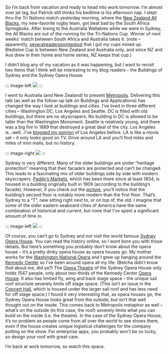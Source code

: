 So I’m back from vacation and ready to head into work tomorrow. I’m
almost over jet lag, but Patrick still thinks his bedtime is his
afternoon nap. I slept thru the Tri Nations match yesterday morning,
where the [New Zealand All Blacks](http://www.allblacks.com/), my
new-favorite rugby team, got beat bad by the South Africa Springboks.
After losing to the Australia Wallabies while we were in Sydney, the All
Blacks are out of the running for the Tri-Nations Cup. Winner of next
weeks’ match between South Africa and Australia takes it. (note –
apparently,
[several](http://blogs.msdn.com/devhawk/archive/2004/08/16/214983.aspx#214997)[readers](http://blogs.msdn.com/devhawk/archive/2004/08/16/214983.aspx#215038)[pointed](http://blogs.msdn.com/devhawk/archive/2004/08/16/214983.aspx#215041)[out](http://blogs.msdn.com/devhawk/archive/2004/08/16/214983.aspx#215062)
that I got my cups mixed up. Bledisloe Cup is between New Zealand and
Australia only, and since NZ and Aus drew in their home and home series,
NZ keeps that cup.)

I didn’t blog any of my vacation as it was happening, but I want to
revisit two items that I think will be interesting to my blog readers –
the Buildings of Sydney and the Sydney Opera House.

::: image-left
[![](http://hawkblogstorage.blob.core.windows.net/blog-content/20040815-2340-back-in-all-blacks/TouringSydneySatMorning-30-small.jpg)](http://hawkblogstorage.blob.core.windows.net/blog-content/20040815-2340-back-in-all-blacks/TouringSydneySatMorning-30.jpg)
::: 

I went to Australia (and New Zealand) to present
[Metropolis](http://msdn.microsoft.com/architecture/journal/default.aspx?pull=/library/en-us/dnmaj/html/aj2metrop.asp).
Delivering this talk (as well as the follow-up talk on Buildings and
Applications) has changed the way I look at buildings and cities. I’ve
lived in three different cities – Washington DC, Los Angeles and
Seattle. DC is filled with old buildings, but there are no skyscrapers.
No building in DC is allowed to be taller than the Washington Monument.
Seattle is relatively young, and there was a big fire in 1889 that
destroyed a great deal of the city. Los Angeles is…well…I’ve [blogged my
opinion](http://devhawk.net/2003/06/15/i-disagree-with-randy-newman/)
of Los Angeles before. LA is like a movie set – it only looks good on
TV. Drive around LA and you’ll find miles and miles of mini malls, but
no history.

::: image-right
[![](http://hawkblogstorage.blob.core.windows.net/blog-content/20040815-2340-back-in-all-blacks/TouringSydneyThurs-1-small.jpg)](http://hawkblogstorage.blob.core.windows.net/blog-content/20040815-2340-back-in-all-blacks/TouringSydneyThurs-1.jpg)
:::

Sydney is very different. Many of the older buildings are under “heritage
protection” meaning that their facade’s are protected and can’t be
changed. This leads to a fascinating mix of older buildings side by side
with modern skyscrapers. [Paddy’s
Markets](http://www.paddysmarkets.com.au/paddys/index.htm), which has
been there since at least 1834, is housed in a building originally built
in 1909 (according to the building’s facade). However, if you check out the
[picture](http://hawkblogstorage.blob.core.windows.net/blog-content/20040815-2340-back-in-all-blacks/TouringSydneyThurs-1.jpg),
you’ll notice that the building’s second floor is notably more modern
than the first floor. That’s Sydney to a “T”, new sitting right next to,
or on top of, the old. I imagine that some of the older eastern seaboard
cities of America have the same combination of historical and current,
but none that I’ve spent a significant amount of time in.

::: image-left
[![](http://hawkblogstorage.blob.core.windows.net/blog-content/20040815-2340-back-in-all-blacks/TouringSydneyMonday-58-small.jpg)](http://hawkblogstorage.blob.core.windows.net/blog-content/20040815-2340-back-in-all-blacks/TouringSydneyMonday-58.jpg)
:::

Of course, you can’t go to Sydney and *not* visit the world famous [Sydney
Opera House](http://www.sydneyoperahouse.com/). You can read the history
online, so I wont bore you with those details. But here’s something you
probably don’t know about the opera house – it’s a pretty dinky opera
house as opera houses go. My mother works for the [Washington National
Opera](http://www.dc-opera.org/) and I grew up hanging around the
[Kennedy Center](http://www.kennedy-center.org/) so I’ve been around
opera all my life. (Betcha didn’t know *that* about me, did ya?) The
[Opera
Theatre](http://www.sydneyoperahouse.com/sections/about_the_house/venues/#opera)
of the Sydney Opera House only holds 1547 people, only about two-thirds
of the Kennedy Center [Opera
House](http://www.kennedy-center.org/about/virtual_tour/opera.html). It
also has limited fly, wing and back stage space – the unique sail roof
structure severely limits off stage space. (This isn’t an issue in the
[Concert Hall](http://www.sydneyoperahouse.com/sections/about_the_house/venues/#concert),
which is housed under the larger sail roof and has less need for off
stage space.) I found it very interesting that, as opera houses go, the
Sydney Opera House looks great from the outside, but isn’t that well
thought out on the inside. This comes back to Metropolis metaphor as
well – what’s on the outside (in this case, the roof) severely limits
what you can build on the inside (i.e. the theatre). In the case of the
Sydney Opera House, it’s no problem as people come from all over the
world to see shows there, even if the house creates unique logistical
challenges for the company putting on the show. For enterprise apps, you
probably won’t be so lucky, so design your roof with great care.

I’m back at work tomorrow, so watch this space.
